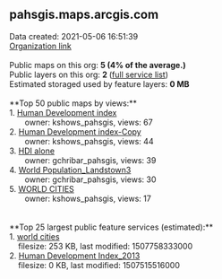 <h2>pahsgis.maps.arcgis.com</h2> Data created: 2021-05-06 16:51:39 <br /><a target='new' href='https://pahsgis.maps.arcgis.com'>Organization link</a><br /><br />Public maps on this org: <b>5 (4% of the average.)</b><br />Public layers on this org: <b>2 </b>(<a target='new' href='https://services.arcgis.com/jrSOAXLMGYHF6AQG/ArcGIS/rest/services'>full service list</a>)<br />Estimated storaged used by feature layers: <b>0 MB</b><br /><br />**Top 50 public maps by views:**<br />  1. <a target='new' href='https://www.arcgis.com/home/item.html?id=50da06c4745d49118fb2f5081b5ec9e0'>Human Development index</a> <br />  &nbsp;&nbsp;&nbsp;&nbsp; &nbsp;&nbsp;owner: kshows_pahsgis, views: 67<br />  2. <a target='new' href='https://www.arcgis.com/home/item.html?id=ed0d22535fc245c884ca48b9343992f0'>Human Development index-Copy</a> <br />  &nbsp;&nbsp;&nbsp;&nbsp; &nbsp;&nbsp;owner: kshows_pahsgis, views: 44<br />  3. <a target='new' href='https://www.arcgis.com/home/item.html?id=58c0d57f97e94da1818cb8b97e3943c7'>HDI alone</a> <br />  &nbsp;&nbsp;&nbsp;&nbsp; &nbsp;&nbsp;owner: gchribar_pahsgis, views: 39<br />  4. <a target='new' href='https://www.arcgis.com/home/item.html?id=243eb51d73304a458b032c450fe8e6e2'>World Population_Landstown3</a> <br />  &nbsp;&nbsp;&nbsp;&nbsp; &nbsp;&nbsp;owner: gchribar_pahsgis, views: 30<br />  5. <a target='new' href='https://www.arcgis.com/home/item.html?id=72a99fa13f6e473e9f9753cb2c78a0a2'>WORLD CITIES</a> <br />  &nbsp;&nbsp;&nbsp;&nbsp; &nbsp;&nbsp;owner: kshows_pahsgis, views: 17<br /><br /><br />**Top 25 largest public feature services (estimated):**<br /> 1. <a target='new' href='https://www.arcgis.com/home/item.html?id=59837a63b525470c91ad9d1d3b816d98'>world cities</a><br /> &nbsp;&nbsp;&nbsp;&nbsp;filesize: 253 KB, last modified: 1507758333000<br /> 2. <a target='new' href='https://www.arcgis.com/home/item.html?id=8756bdfac9ff4a4995642b0098502620'>Human Development Index_2013</a><br /> &nbsp;&nbsp;&nbsp;&nbsp;filesize: 0 KB, last modified: 1507515516000<br />